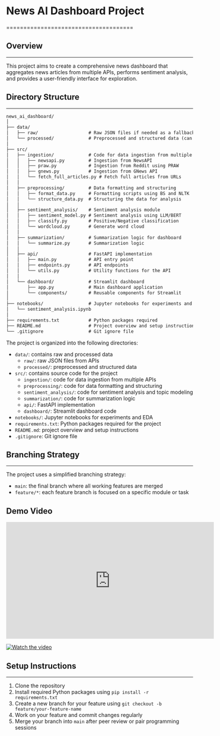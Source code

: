 # News AI Dashboard Project
=====================================

## Overview
-----------

This project aims to create a comprehensive news dashboard that aggregates news articles from multiple APIs, performs sentiment analysis, and provides a user-friendly interface for exploration.

## Directory Structure
----------------------

```txt
news_ai_dashboard/
│
├── data/
│   ├── raw/                   # Raw JSON files if needed as a fallback
│   └── processed/             # Preprocessed and structured data (can be MongoDB backup)
│
├── src/
│   ├── ingestion/             # Code for data ingestion from multiple APIs
│   │   ├── newsapi.py         # Ingestion from NewsAPI
│   │   ├── praw.py            # Ingestion from Reddit using PRAW
│   │   ├── gnews.py           # Ingestion from GNews API
│   │   └── fetch_full_articles.py # Fetch full articles from URLs
│   │
│   ├── preprocessing/         # Data formatting and structuring
│   │   ├── format_data.py     # Formatting scripts using BS and NLTK
│   │   └── structure_data.py  # Structuring the data for analysis
│   │
│   ├── sentiment_analysis/    # Sentiment analysis module
│   │   ├── sentiment_model.py # Sentiment analysis using LLM/BERT
│   │   ├── classify.py        # Positive/Negative classification
│   │   └── wordcloud.py       # Generate word cloud
│   │
│   ├── summarization/         # Summarization logic for dashboard
│   │   └── summarize.py       # Summarization logic
│   │
│   ├── api/                   # FastAPI implementation
│   │   ├── main.py            # API entry point
│   │   ├── endpoints.py       # API endpoints
│   │   └── utils.py           # Utility functions for the API
│   │
│   └── dashboard/             # Streamlit dashboard
│       ├── app.py             # Main dashboard application
│       └── components/        # Reusable components for Streamlit
│
├── notebooks/                 # Jupyter notebooks for experiments and EDA
│   └── sentiment_analysis.ipynb
│
├── requirements.txt           # Python packages required
├── README.md                  # Project overview and setup instructions
└── .gitignore                 # Git ignore file

```

The project is organized into the following directories:

* `data/`: contains raw and processed data
	+ `raw/`: raw JSON files from APIs
	+ `processed/`: preprocessed and structured data
* `src/`: contains source code for the project
	+ `ingestion/`: code for data ingestion from multiple APIs
	+ `preprocessing/`: code for data formatting and structuring
	+ `sentiment_analysis/`: code for sentiment analysis and topic modeling
	+ `summarization/`: code for summarization logic
	+ `api/`: FastAPI implementation
	+ `dashboard/`: Streamlit dashboard code
* `notebooks/`: Jupyter notebooks for experiments and EDA
* `requirements.txt`: Python packages required for the project
* `README.md`: project overview and setup instructions
* `.gitignore`: Git ignore file

## Branching Strategy
--------------------

The project uses a simplified branching strategy:

* `main`: the final branch where all working features are merged
* `feature/*`: each feature branch is focused on a specific module or task

## Demo Video

<iframe width="560" height="315" src="https://www.youtube.com/embed/stTXgljJVPQ" title="YouTube video player" frameborder="0" allow="accelerometer; autoplay; clipboard-write; encrypted-media; gyroscope; picture-in-picture" allowfullscreen></iframe>

[![Watch the video](https://img.youtube.com/vi/stTXgljJVPQ/maxresdefault.jpg)](https://youtu.be/stTXgljJVPQ)


## Setup Instructions
---------------------

1. Clone the repository
2. Install required Python packages using `pip install -r requirements.txt`
3. Create a new branch for your feature using `git checkout -b feature/your-feature-name`
4. Work on your feature and commit changes regularly
5. Merge your branch into `main` after peer review or pair programming sessions
